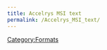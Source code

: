 ```yaml
---
title: Accelrys MSI text
permalink: /Accelrys_MSI_text/
---
```


[Category:Formats](/Category:Formats "wikilink")